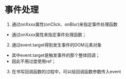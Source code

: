 # 事件处理
1. 通过onXxxx属性(onClick、onBlur)来指定事件处理函数
  - 通过onXxxx属性来指定事件处理函数；
2. 通过event.target得到发生事件的DOM元素对象
  - 其中event.target是触发事件的那个整体回调； 
  - 因此不用过度使用ref； 
3. 在书写回调函数的过程中，可以给回调函数参数传入event






